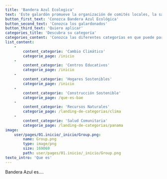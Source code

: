 ```yaml
---
title: 'Bandera Azul Ecologica'
text: 'Este galardón promueve la organización de comités locales, la sana competencia y la organización comunitaria para el beneficio de las presentes y futuras generaciones.'
button_first_text: 'Conozca Bandera Azul Ecológica'
button_second_text: 'Conozca los galardonados'
button_third_text: 'Quiero aplicar'
categories_title: 'Descubra su categoría'
categories_content: 'Conozca las diferentes categorías en que puede participar e inicie su proceso de inscripción'
list_content:
    -
        content_categorie: 'Cambio Climático'
        categorie_page: /inicio
    -
        content_categorie: 'Centros Educativos'
        categorie_page: /inicio
    -
        content_categorie: 'Hogares Sostenibles'
        categorie_page: /inicio
    -
        content_categorie: 'Construcción Sostenible'
        categorie_page: /que-es-bae
    -
        content_categorie: 'Recursos Naturales'
        categorie_page: /landing-de-categorias/clima
    -
        content_categorie: 'Salud Comunitaria'
        categorie_page: /landing-de-categorias/panama
image:
    user/pages/01.inicio/_inicio/Group.png:
        name: Group.png
        type: image/png
        size: 169069
        path: user/pages/01.inicio/_inicio/Group.png
texto_intro: 'Que es'
---
```


Bandera Azul es....